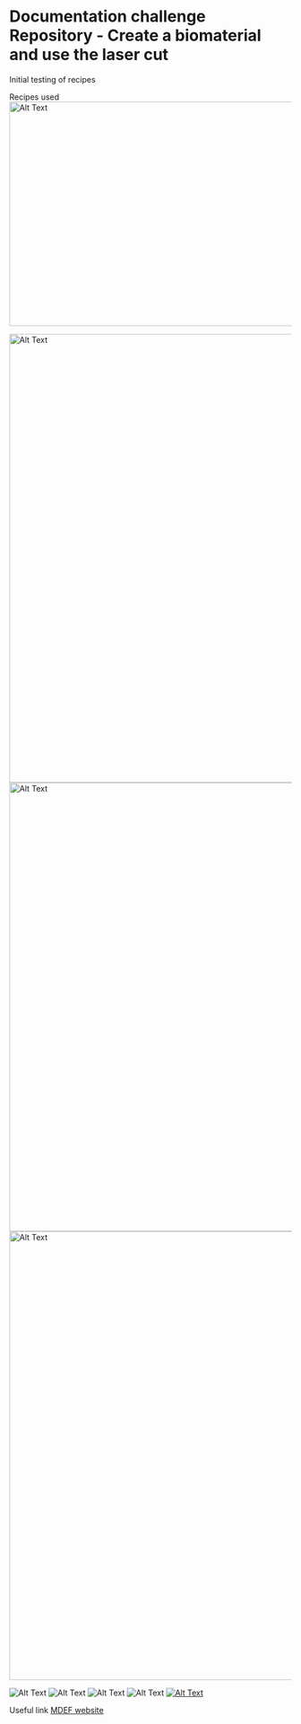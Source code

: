 # Documentation challenge Repository - Create a biomaterial and use the laser cut
Initial testing of recipes


Recipes used
<img src="IMG_1778.jpg" width="600" height="400" alt="Alt Text">



<img src="IMG_1780.jpg" width="1200" height="800" alt="Alt Text">
<img src="IMG_1779.jpg" width="1200" height="800" alt="Alt Text">
<img src="IMG_1781.jpg" width="1200" height="800" alt="Alt Text">

![Alt Text](IMG_1823.jpg)
![Alt Text](IMG_1820.jpg)
![Alt Text](IMG_1788.jpg)
![Alt Text](IMG_1784.jpg)
[![Alt Text](Screenshot1.jpg)](https://youtu.be/Jzrix7-FOi0)



Useful link 
[MDEF website](https://mdef.fablabbcn.org/2023-24/year-1/t2/digital-prototyping-for-design/)
